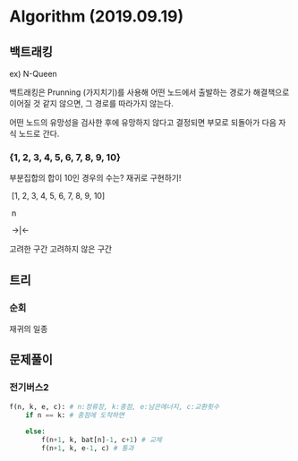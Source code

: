 # Algorithm (2019.09.19)

## 백트래킹

ex) N-Queen

백트래킹은 Prunning (가지치기)를 사용해 어떤 노드에서 출발하는 경로가 해결책으로 이어질 것 같지 않으면, 그 경로를 따라가지 않는다.

어떤 노드의 유망성을 검사한 후에 유망하지 않다고 결정되면 부모로 되돌아가 다음 자식 노드로 간다.



### {1, 2, 3, 4, 5, 6, 7, 8, 9, 10}

부분집합의 합이 10인 경우의 수는? 재귀로 구현하기!

​		[1, 2, 3, 4, 5, 6, 7, 8, 9, 10]

​	                  	n

​					 ->|<-

고려한 구간           고려하지 않은 구간 



## 트리

### 순회

재귀의 일종



## 문제풀이

### 전기버스2

```python
f(n, k, e, c): # n:정류장, k:종점, e:남은에너지, c:교환횟수
    if n == k: # 종점에 도착하면
        
    else:
        f(n+1, k, bat[n]-1, c+1) # 교체
        f(n+1, k, e-1, c) # 통과
```

